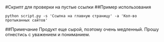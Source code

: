 #Скрипт для проверки на пустые ссылки
##Пример использования
```
python script.py -s 'Ссылка на главную страницу' -a 'Кол-во протыканных сайтов'
```
##Примечание
Продукт еще сырой, поэтому очень медленный. Прошу отнестись с уважением и пониманием.